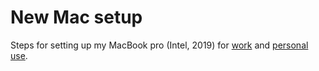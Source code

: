 # New Mac setup

Steps for setting up my MacBook pro (Intel, 2019) for [work](work/README.md) and [personal use](personal/README.md).

